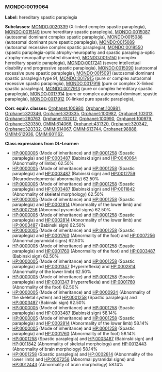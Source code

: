 
### [MONDO:0019064](http://purl.obolibrary.org/obo/MONDO_0019064)
**Label:** hereditary spastic paraplegia

**Subclasses:** [MONDO:0020339](http://purl.obolibrary.org/obo/MONDO_0020339) (X-linked complex spastic paraplegia), [MONDO:0015149](http://purl.obolibrary.org/obo/MONDO_0015149) (pure hereditary spastic paraplegia), [MONDO:0015087](http://purl.obolibrary.org/obo/MONDO_0015087) (autosomal dominant complex spastic paraplegia), [MONDO:0015088](http://purl.obolibrary.org/obo/MONDO_0015088) (autosomal dominant pure spastic paraplegia), [MONDO:0015089](http://purl.obolibrary.org/obo/MONDO_0015089) (autosomal recessive complex spastic paraplegia), [MONDO:0018550](http://purl.obolibrary.org/obo/MONDO_0018550) (spastic paraplegia-optic atrophy-neuropathy and spastic paraplegia-optic atrophy-neuropathy-related disorder), [MONDO:0015150](http://purl.obolibrary.org/obo/MONDO_0015150) (complex hereditary spastic paraplegia), [MONDO:0017241](http://purl.obolibrary.org/obo/MONDO_0017241) (severe intellectual disability and progressive spastic paraplegia), [MONDO:0015090](http://purl.obolibrary.org/obo/MONDO_0015090) (autosomal recessive pure spastic paraplegia), [MONDO:0015091](http://purl.obolibrary.org/obo/MONDO_0015091) (autosomal dominant spastic paraplegia type 9), [MONDO:0017915](http://purl.obolibrary.org/obo/MONDO_0017915) (pure or complex autosomal recessive spastic paraplegia), [MONDO:0017916](http://purl.obolibrary.org/obo/MONDO_0017916) (pure or complex X-linked spastic paraplegia), [MONDO:0017913](http://purl.obolibrary.org/obo/MONDO_0017913) (pure or complex hereditary spastic paraplegia), [MONDO:0017914](http://purl.obolibrary.org/obo/MONDO_0017914) (pure or complex autosomal dominant spastic paraplegia), [MONDO:0017912](http://purl.obolibrary.org/obo/MONDO_0017912) (X-linked pure spastic paraplegia), 

**Corr. equiv. classes:** [Orphanet:100980](http://www.orpha.net/ORDO/Orphanet_100980), [Orphanet:100981](http://www.orpha.net/ORDO/Orphanet_100981), [Orphanet:320346](http://www.orpha.net/ORDO/Orphanet_320346), [Orphanet:320335](http://www.orpha.net/ORDO/Orphanet_320335), [Orphanet:100982](http://www.orpha.net/ORDO/Orphanet_100982), [Orphanet:102013](http://www.orpha.net/ORDO/Orphanet_102013), [Orphanet:280763](http://www.orpha.net/ORDO/Orphanet_280763), [Orphanet:102012](http://www.orpha.net/ORDO/Orphanet_102012), [Orphanet:100990](http://www.orpha.net/ORDO/Orphanet_100990), [Orphanet:100979](http://www.orpha.net/ORDO/Orphanet_100979), [Orphanet:320350](http://www.orpha.net/ORDO/Orphanet_320350), [OMIM:614066](http://purl.obolibrary.org/obo/OMIM_614066), [Orphanet:431320](http://www.orpha.net/ORDO/Orphanet_431320), [Orphanet:320342](http://www.orpha.net/ORDO/Orphanet_320342), [Orphanet:320332](http://www.orpha.net/ORDO/Orphanet_320332), [OMIM:614067](http://purl.obolibrary.org/obo/OMIM_614067), [OMIM:613744](http://purl.obolibrary.org/obo/OMIM_613744), [Orphanet:98888](http://www.orpha.net/ORDO/Orphanet_98888), [OMIM:612936](http://purl.obolibrary.org/obo/OMIM_612936), [OMIM:601162](http://purl.obolibrary.org/obo/OMIM_601162), 

**Class expressions from DL-Learner:**

- [HP:0000005](http://purl.obolibrary.org/obo/HP_0000005) (Mode of inheritance) and [HP:0001258](http://purl.obolibrary.org/obo/HP_0001258) (Spastic paraplegia) and [HP:0003487](http://purl.obolibrary.org/obo/HP_0003487) (Babinski sign) and [HP:0040064](http://purl.obolibrary.org/obo/HP_0040064) (Abnormality of limbs) 62.50%
- [HP:0000005](http://purl.obolibrary.org/obo/HP_0000005) (Mode of inheritance) and [HP:0001258](http://purl.obolibrary.org/obo/HP_0001258) (Spastic paraplegia) and [HP:0003487](http://purl.obolibrary.org/obo/HP_0003487) (Babinski sign) and [HP:0012759](http://purl.obolibrary.org/obo/HP_0012759) (Neurodevelopmental abnormality) 62.50%
- [HP:0000005](http://purl.obolibrary.org/obo/HP_0000005) (Mode of inheritance) and [HP:0001258](http://purl.obolibrary.org/obo/HP_0001258) (Spastic paraplegia) and [HP:0003487](http://purl.obolibrary.org/obo/HP_0003487) (Babinski sign) and [HP:0011842](http://purl.obolibrary.org/obo/HP_0011842) (Abnormality of skeletal morphology) 62.50%
- [HP:0000005](http://purl.obolibrary.org/obo/HP_0000005) (Mode of inheritance) and [HP:0001258](http://purl.obolibrary.org/obo/HP_0001258) (Spastic paraplegia) and [HP:0002814](http://purl.obolibrary.org/obo/HP_0002814) (Abnormality of the lower limb) and [HP:0007256](http://purl.obolibrary.org/obo/HP_0007256) (Abnormal pyramidal signs) 62.50%
- [HP:0000005](http://purl.obolibrary.org/obo/HP_0000005) (Mode of inheritance) and [HP:0001258](http://purl.obolibrary.org/obo/HP_0001258) (Spastic paraplegia) and [HP:0002814](http://purl.obolibrary.org/obo/HP_0002814) (Abnormality of the lower limb) and [HP:0003487](http://purl.obolibrary.org/obo/HP_0003487) (Babinski sign) 62.50%
- [HP:0000005](http://purl.obolibrary.org/obo/HP_0000005) (Mode of inheritance) and [HP:0001258](http://purl.obolibrary.org/obo/HP_0001258) (Spastic paraplegia) and [HP:0001760](http://purl.obolibrary.org/obo/HP_0001760) (Abnormality of the foot) and [HP:0007256](http://purl.obolibrary.org/obo/HP_0007256) (Abnormal pyramidal signs) 62.50%
- [HP:0000005](http://purl.obolibrary.org/obo/HP_0000005) (Mode of inheritance) and [HP:0001258](http://purl.obolibrary.org/obo/HP_0001258) (Spastic paraplegia) and [HP:0001760](http://purl.obolibrary.org/obo/HP_0001760) (Abnormality of the foot) and [HP:0003487](http://purl.obolibrary.org/obo/HP_0003487) (Babinski sign) 62.50%
- [HP:0000005](http://purl.obolibrary.org/obo/HP_0000005) (Mode of inheritance) and [HP:0001258](http://purl.obolibrary.org/obo/HP_0001258) (Spastic paraplegia) and [HP:0001347](http://purl.obolibrary.org/obo/HP_0001347) (Hyperreflexia) and [HP:0002814](http://purl.obolibrary.org/obo/HP_0002814) (Abnormality of the lower limb) 62.50%
- [HP:0000005](http://purl.obolibrary.org/obo/HP_0000005) (Mode of inheritance) and [HP:0001258](http://purl.obolibrary.org/obo/HP_0001258) (Spastic paraplegia) and [HP:0001347](http://purl.obolibrary.org/obo/HP_0001347) (Hyperreflexia) and [HP:0001760](http://purl.obolibrary.org/obo/HP_0001760) (Abnormality of the foot) 62.50%
- [HP:0000005](http://purl.obolibrary.org/obo/HP_0000005) (Mode of inheritance) and [HP:0000924](http://purl.obolibrary.org/obo/HP_0000924) (Abnormality of the skeletal system) and [HP:0001258](http://purl.obolibrary.org/obo/HP_0001258) (Spastic paraplegia) and [HP:0003487](http://purl.obolibrary.org/obo/HP_0003487) (Babinski sign) 62.50%
- [HP:0000005](http://purl.obolibrary.org/obo/HP_0000005) (Mode of inheritance) and [HP:0001258](http://purl.obolibrary.org/obo/HP_0001258) (Spastic paraplegia) and [HP:0003487](http://purl.obolibrary.org/obo/HP_0003487) (Babinski sign) 58.14%
- [HP:0000005](http://purl.obolibrary.org/obo/HP_0000005) (Mode of inheritance) and [HP:0001258](http://purl.obolibrary.org/obo/HP_0001258) (Spastic paraplegia) and [HP:0002814](http://purl.obolibrary.org/obo/HP_0002814) (Abnormality of the lower limb) 58.14%
- [HP:0000005](http://purl.obolibrary.org/obo/HP_0000005) (Mode of inheritance) and [HP:0001258](http://purl.obolibrary.org/obo/HP_0001258) (Spastic paraplegia) and [HP:0001760](http://purl.obolibrary.org/obo/HP_0001760) (Abnormality of the foot) 58.14%
- [HP:0001258](http://purl.obolibrary.org/obo/HP_0001258) (Spastic paraplegia) and [HP:0003487](http://purl.obolibrary.org/obo/HP_0003487) (Babinski sign) and [HP:0011842](http://purl.obolibrary.org/obo/HP_0011842) (Abnormality of skeletal morphology) and [HP:0012443](http://purl.obolibrary.org/obo/HP_0012443) (Abnormality of brain morphology) 58.14%
- [HP:0001258](http://purl.obolibrary.org/obo/HP_0001258) (Spastic paraplegia) and [HP:0002814](http://purl.obolibrary.org/obo/HP_0002814) (Abnormality of the lower limb) and [HP:0007256](http://purl.obolibrary.org/obo/HP_0007256) (Abnormal pyramidal signs) and [HP:0012443](http://purl.obolibrary.org/obo/HP_0012443) (Abnormality of brain morphology) 58.14%



